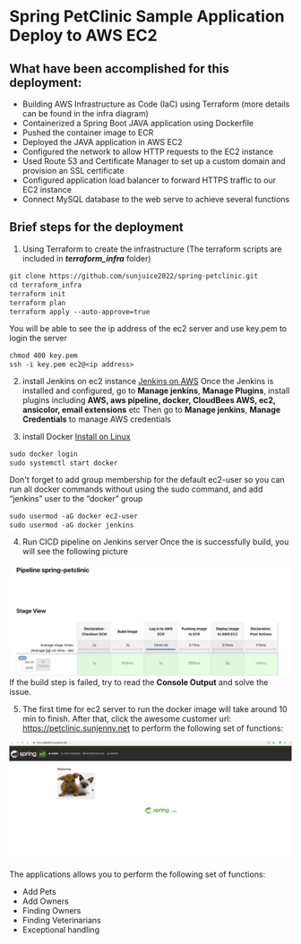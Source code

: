 # Spring PetClinic Sample Application Deploy to AWS EC2


## What have been accomplished for this deployment:
* Building AWS Infrastructure as Code (IaC) using Terraform (more details can be found in the infra diagram)
* Containerized a Spring Boot JAVA application using Dockerfile
* Pushed the container image to ECR
* Deployed the JAVA application in AWS EC2
* Configured the network to allow HTTP requests to the EC2 instance 
* Used Route 53 and Certificate Manager to set up a custom domain and provision an SSL certificate
* Configured application load balancer to forward HTTPS traffic to our EC2 instance
* Connect MySQL database to the web serve to achieve several functions

## Brief steps for the deployment
1) Using Terraform to create the infrastructure (The terraform scripts are included in ***terraform_infra*** folder)

```
git clone https://github.com/sunjuice2022/spring-petclinic.git
cd terraform_infra
terraform init
terraform plan
terraform apply --auto-approve=true
```

You will be able to see the ip address of the ec2 server and use key.pem to login the server

```
chmod 400 key.pem
ssh -i key.pem ec2@<ip address>
```

2) install Jenkins on ec2 instance
<a href="https://www.jenkins.io/doc/tutorials/tutorial-for-installing-jenkins-on-AWS/#jenkins-on-aws">Jenkins on AWS</a>
Once the Jenkins is installed and configured, go to **Manage jenkins**, **Manage Plugins**, install plugins including **AWS, aws pipeline, docker, CloudBees AWS, ec2, ansicolor, email extensions** etc
Then go to **Manage jenkins**, **Manage Credentials** to manage AWS credentials

3) install Docker 
<a href="https://docs.docker.com/desktop/install/linux-install/">Install on Linux</a>

```
sudo docker login
sudo systemctl start docker
```

Don't forget to add group membership for the default ec2-user so you can run all docker commands without using the sudo command, and add “jenkins” user to the “docker” group

```
sudo usermod -aG docker ec2-user
sudo usermod -aG docker jenkins
```

4) Run CICD pipeline on Jenkins server
Once the is successfully build, you will see the following picture

![Alt text](./images/jenkins_pipeline.png?raw=true "jenkins_pipeline")
If the build step is failed, try to read the **Console Output** and solve the issue.

5) The first time for ec2 server to run the docker image will take around 10 min to finish. After that, click the awesome customer url: https://petclinic.sunjenny.net to perform the following set of functions:

![Alt text](./images/petclinic-web.png?raw=true "petclinic-web")

The applications allows you to perform the following set of functions:

- Add Pets
- Add Owners
- Finding Owners
- Finding Veterinarians
- Exceptional handling


